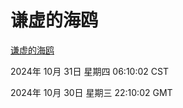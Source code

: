 # 谦虚的海鸥
[谦虚的海鸥](http://219.139.197.74:56308/qxdho/course/base/hotlink/index.php)

2024年 10月 31日 星期四 06:10:02 CST

2024年 10月 30日 星期三 22:10:02 GMT
